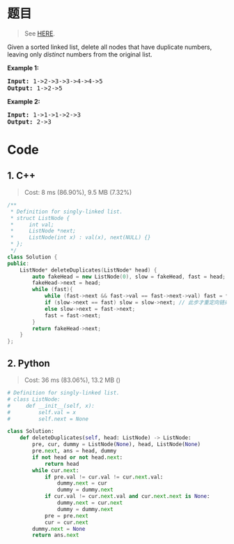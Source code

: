 # 题目

> See [HERE](https://leetcode.com/problems/remove-duplicates-from-sorted-list-ii/).

<div><p>Given a sorted linked list, delete all nodes that have duplicate numbers, leaving only <em>distinct</em> numbers from the original list.</p>

<p><strong>Example 1:</strong></p>

<pre><strong>Input:</strong> 1-&gt;2-&gt;3-&gt;3-&gt;4-&gt;4-&gt;5
<strong>Output:</strong> 1-&gt;2-&gt;5
</pre>

<p><strong>Example 2:</strong></p>

<pre><strong>Input:</strong> 1-&gt;1-&gt;1-&gt;2-&gt;3
<strong>Output:</strong> 2-&gt;3
</pre>
</div>

# Code

## 1. C++

> Cost: 8 ms (86.90%), 9.5 MB (7.32%)

```C++
/**
 * Definition for singly-linked list.
 * struct ListNode {
 *     int val;
 *     ListNode *next;
 *     ListNode(int x) : val(x), next(NULL) {}
 * };
 */
class Solution {
public:
    ListNode* deleteDuplicates(ListNode* head) {
        auto fakeHead = new ListNode(0), slow = fakeHead, fast = head;
        fakeHead->next = head;
        while (fast){
            while (fast->next && fast->val == fast->next->val) fast = fast->next;
            if (slow->next == fast) slow = slow->next; // 此步才重定向链条的拼接
            else slow->next = fast->next;
            fast = fast->next;
        }
        return fakeHead->next;
    }
};
```

## 2. Python

> Cost: 36 ms (83.06%), 13.2 MB ()

```python
# Definition for singly-linked list.
# class ListNode:
#     def __init__(self, x):
#         self.val = x
#         self.next = None

class Solution:
    def deleteDuplicates(self, head: ListNode) -> ListNode:
        pre, cur, dummy = ListNode(None), head, ListNode(None)
        pre.next, ans = head, dummy
        if not head or not head.next:
            return head
        while cur.next:
            if pre.val != cur.val != cur.next.val:
                dummy.next = cur
                dummy = dummy.next
            if cur.val != cur.next.val and cur.next.next is None:
                dummy.next = cur.next
                dummy = dummy.next
            pre = pre.next
            cur = cur.next
        dummy.next = None
        return ans.next
```
